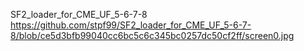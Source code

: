 SF2_loader_for_CME_UF_5-6-7-8 
https://github.com/stpf99/SF2_loader_for_CME_UF_5-6-7-8/blob/ce5d3bfb99040cc6bc5c6c345bc0257dc50cf2ff/screen0.jpg
